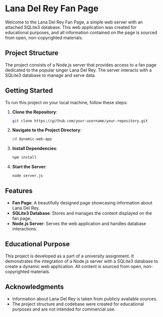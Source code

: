 # Lana Del Rey Fan Page

Welcome to the Lana Del Rey Fan Page, a simple web server with an attached SQLite3 database. This web application was created for educational purposes, and all information contained on the page is sourced from open, non-copyrighted materials.

## Project Structure

The project consists of a Node.js server that provides access to a fan page dedicated to the popular singer Lana Del Rey. The server interacts with a SQLite3 database to manage and serve data.

## Getting Started

To run this project on your local machine, follow these steps:

1. **Clone the Repository**:
    ```sh
    git clone https://github.com/your-username/your-repository.git
    ```
2. **Navigate to the Project Directory**:
    ```sh
    cd dynamic-web-app
    ```
3. **Install Dependencies**:
    ```sh
    npm install
    ```
4. **Start the Server**:
    ```sh
    node server.js
    ```

## Features

- **Fan Page**: A beautifully designed page showcasing information about Lana Del Rey.
- **SQLite3 Database**: Stores and manages the content displayed on the fan page.
- **Node.js Server**: Serves the web application and handles database interactions.

## Educational Purpose

This project is developed as a part of a university assignment. It demonstrates the integration of a Node.js server with a SQLite3 database to create a dynamic web application. All content is sourced from open, non-copyrighted materials.

## Acknowledgments

- Information about Lana Del Rey is taken from publicly available sources.
- The project structure and codebase were created for educational purposes and are not intended for commercial use.

